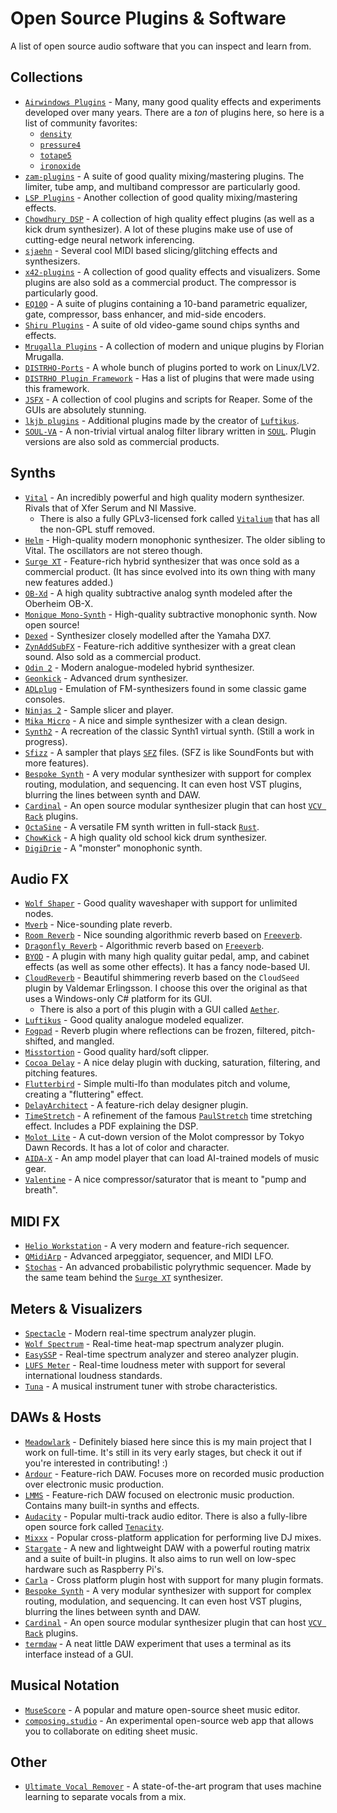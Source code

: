 # Open Source Plugins & Software
A list of open source audio software that you can inspect and learn from.

## Collections
- [`Airwindows Plugins`] - Many, many good quality effects and experiments developed over many years.
  There are a *ton* of plugins here, so here is a list of community favorites:
  - [`density`]
  - [`pressure4`]
  - [`totape5`]
  - [`ironoxide`]
- [`zam-plugins`] - A suite of good quality mixing/mastering plugins. The limiter, tube amp, and multiband compressor are particularly good.
- [`LSP Plugins`] - Another collection of good quality mixing/mastering effects.
- [`Chowdhury DSP`] - A collection of high quality effect plugins (as well as a kick drum synthesizer). A lot of these plugins make use of use of cutting-edge neural network inferencing.
- [`sjaehn`] - Several cool MIDI based slicing/glitching effects and synthesizers.
- [`x42-plugins`] - A collection of good quality effects and visualizers. Some plugins are also sold as a commercial product. The compressor is particularly good.
- [`EQ10Q`] - A suite of plugins containing a 10-band parametric equalizer, gate, compressor, bass enhancer, and mid-side encoders.
- [`Shiru Plugins`] - A suite of old video-game sound chips synths and effects.
- [`Mrugalla Plugins`] - A collection of modern and unique plugins by Florian Mrugalla.
- [`DISTRHO-Ports`] - A whole bunch of plugins ported to work on Linux/LV2.
- [`DISTRHO Plugin Framework`] - Has a list of plugins that were made using this framework.
- [`JSFX`] - A collection of cool plugins and scripts for Reaper. Some of the GUIs are absolutely stunning.
- [`lkjb plugins`] - Additional plugins made by the creator of [`Luftikus`].
- [`SOUL-VA`] - A non-trivial virtual analog filter library written in [`SOUL`]. Plugin versions are also sold as commercial products.

## Synths
- [`Vital`] - An incredibly powerful and high quality modern synthesizer. Rivals that of Xfer Serum and NI Massive.
  - There is also a fully GPLv3-licensed fork called [`Vitalium`] that has all the non-GPL stuff removed.
- [`Helm`] - High-quality modern monophonic synthesizer. The older sibling to Vital. The oscillators are not stereo though.
- [`Surge XT`] - Feature-rich hybrid synthesizer that was once sold as a commercial product. (It has since evolved into its own thing with many new features added.)
- [`OB-Xd`] - A high quality subtractive analog synth modeled after the Oberheim OB-X.
- [`Monique Mono-Synth`] - High-quality subtractive monophonic synth. Now open source!
- [`Dexed`] - Synthesizer closely modelled after the Yamaha DX7.
- [`ZynAddSubFX`] - Feature-rich additive synthesizer with a great clean sound. Also sold as a commercial product.
- [`Odin 2`] - Modern analogue-modeled hybrid synthesizer.
- [`Geonkick`] - Advanced drum synthesizer.
- [`ADLplug`] - Emulation of FM-synthesizers found in some classic game consoles.
- [`Ninjas 2`] - Sample slicer and player.
- [`Mika Micro`] - A nice and simple synthesizer with a clean design.
- [`Synth2`] - A recreation of the classic Synth1 virtual synth. (Still a work in progress).
- [`Sfizz`] - A sampler that plays [`SFZ`] files. (SFZ is like SoundFonts but with more features).
- [`Bespoke Synth`] - A very modular synthesizer with support for complex routing, modulation, and sequencing. It can even host VST plugins, blurring the lines between synth and DAW.
- [`Cardinal`] - An open source modular synthesizer plugin that can host [`VCV Rack`] plugins.
- [`OctaSine`] - A versatile FM synth written in full-stack [`Rust`].
- [`ChowKick`] - A high quality old school kick drum synthesizer.
- [`DigiDrie`] - A "monster" monophonic synth.

## Audio FX
- [`Wolf Shaper`] - Good quality waveshaper with support for unlimited nodes.
- [`Mverb`] - Nice-sounding plate reverb.
- [`Room Reverb`] - Nice sounding algorithmic reverb based on [`Freeverb`].
- [`Dragonfly Reverb`] - Algorithmic reverb based on [`Freeverb`].
- [`BYOD`] - A plugin with many high quality guitar pedal, amp, and cabinet effects (as well as some other effects). It has a fancy node-based UI.
- [`CloudReverb`] - Beautiful shimmering reverb based on the `CloudSeed` plugin by Valdemar Erlingsson. I choose this over the original as that uses a Windows-only C# platform for its GUI.
  - There is also a port of this plugin with a GUI called [`Aether`].
- [`Luftikus`] - Good quality analogue modeled equalizer.
- [`Fogpad`] - Reverb plugin where reflections can be frozen, filtered, pitch-shifted, and mangled.
- [`Misstortion`] - Good quality hard/soft clipper.
- [`Cocoa Delay`] - A nice delay plugin with ducking, saturation, filtering, and pitching features.
- [`Flutterbird`] - Simple multi-lfo than modulates pitch and volume, creating a "fluttering" effect.
- [`DelayArchitect`] - A feature-rich delay designer plugin.
- [`TimeStretch`] - A refinement of the famous [`PaulStretch`] time stretching effect. Includes a PDF explaining the DSP.
- [`Molot Lite`] - A cut-down version of the Molot compressor by Tokyo Dawn Records. It has a lot of color and character.
- [`AIDA-X`] - An amp model player that can load AI-trained models of music gear.
- [`Valentine`] - A nice compressor/saturator that is meant to "pump and breath".

## MIDI FX
- [`Helio Workstation`] - A very modern and feature-rich sequencer.
- [`QMidiArp`] - Advanced arpeggiator, sequencer, and MIDI LFO.
- [`Stochas`] - An advanced probabilistic polyrythmic sequencer. Made by the same team behind the [`Surge XT`] synthesizer.

## Meters & Visualizers
- [`Spectacle`] - Modern real-time spectrum analyzer plugin.
- [`Wolf Spectrum`] - Real-time heat-map spectrum analyzer plugin.
- [`EasySSP`] - Real-time spectrum analyzer and stereo analyzer plugin.
- [`LUFS Meter`] - Real-time loudness meter with support for several international loudness standards.
- [`Tuna`] - A musical instrument tuner with strobe characteristics.

## DAWs & Hosts
- [`Meadowlark`] - Definitely biased here since this is my main project that I work on full-time. It's still in its very early stages, but check it out if you're interested in contributing! :)
- [`Ardour`] - Feature-rich DAW. Focuses more on recorded music production over electronic music production.
- [`LMMS`] - Feature-rich DAW focused on electronic music production. Contains many built-in synths and effects.
- [`Audacity`] - Popular multi-track audio editor. There is also a fully-libre open source fork called [`Tenacity`].
- [`Mixxx`] - Popular cross-platform application for performing live DJ mixes.
- [`Stargate`] - A new and lightweight DAW with a powerful routing matrix and a suite of built-in plugins. It also aims to run well on low-spec hardware such as Raspberry Pi's.
- [`Carla`] - Cross platform plugin host with support for many plugin formats.
- [`Bespoke Synth`] - A very modular synthesizer with support for complex routing, modulation, and sequencing. It can even host VST plugins, blurring the lines between synth and DAW.
- [`Cardinal`] - An open source modular synthesizer plugin that can host [`VCV Rack`] plugins.
- [`termdaw`] - A neat little DAW experiment that uses a terminal as its interface instead of a GUI.

## Musical Notation
- [`MuseScore`] - A popular and mature open-source sheet music editor.
- [`composing.studio`] - An experimental open-source web app that allows you to collaborate on editing sheet music.

## Other
- [`Ultimate Vocal Remover`] - A state-of-the-art program that uses machine learning to separate vocals from a mix.

[`Airwindows Plugins`]: https://github.com/airwindows/airwindows/tree/master/plugins
[`density`]: https://github.com/airwindows/airwindows/tree/master/plugins/LinuxVST/src/Density
[`pressure4`]: https://github.com/airwindows/airwindows/tree/master/plugins/LinuxVST/src/Pressure4
[`totape5`]: https://github.com/airwindows/airwindows/tree/master/plugins/LinuxVST/src/ToTape5
[`ironoxide`]: https://github.com/airwindows/airwindows/tree/master/plugins/LinuxVST/src/IronOxide5
[`zam-plugins`]: https://github.com/zamaudio/zam-plugins
[`LSP Plugins`]: https://github.com/sadko4u/lsp-plugins
[`Chowdhury DSP`]: https://github.com/Chowdhury-DSP
[`sjaehn`]: https://github.com/sjaehn?tab=repositories
[`x42-plugins`]: https://github.com/x42/x42-plugins
[`EQ10Q`]: http://eq10q.sourceforge.net/
[`Shiru Plugins`]: https://github.com/linuxmao-org/shiru-plugins
[`Mrugalla Plugins`]: https://github.com/Mrugalla
[`DISTRHO-Ports`]: https://github.com/DISTRHO/DISTRHO-Ports
[`DISTRHO Plugin Framework`]: https://github.com/DISTRHO/DPF
[`JSFX`]: https://github.com/JoepVanlier/JSFX
[`lkjb plugins`]: https://github.com/lkjbdsp/lkjb-plugins
[`SOUL-VA`]: https://github.com/thezhe/SOUL-VA
[`SOUL`]: https://github.com/soul-lang/SOUL

[`Vital`]: https://github.com/mtytel/vital
[`Vitalium`]: https://github.com/DISTRHO/DISTRHO-Ports/tree/master/ports-juce6/vitalium
[`Helm`]: https://github.com/mtytel/helm
[`Surge XT`]: https://github.com/surge-synthesizer/surge
[`OB-Xd`]: https://github.com/reales/OB-Xd
[`Monique Mono-Synth`]: https://github.com/surge-synthesizer/monique-monosynth
[`Dexed`]: https://github.com/asb2m10/dexed
[`ZynAddSubFX`]: https://github.com/zynaddsubfx/zynaddsubfx
[`Odin 2`]: https://github.com/TheWaveWarden/odin2
[`Geonkick`]: https://github.com/iurie-sw/geonkick
[`ADLplug`]: https://github.com/jpcima/ADLplug
[`Ninjas 2`]: https://github.com/clearly-broken-software/ninjas2
[`Mika Micro`]: https://github.com/tesselode/mika-micro
[`Synth2`]: https://github.com/klknn/synth2
[`Sfizz`]: https://github.com/sfztools/sfizz
[`SFZ`]: https://sfzformat.com/
[`Bespoke Synth`]: https://github.com/BespokeSynth/BespokeSynth
[`Cardinal`]: https://github.com/DISTRHO/Cardinal
[`VCV Rack`]: https://vcvrack.com/
[`OctaSine`]: https://github.com/greatest-ape/OctaSine
[`ChowKick`]: https://github.com/Chowdhury-DSP/ChowKick
[`DigiDrie`]: https://github.com/magnetophon/DigiDrie

[`Wolf Shaper`]: https://github.com/pdesaulniers/wolf-shaper
[`Mverb`]: https://github.com/DISTRHO/MVerb
[`Room Reverb`]: https://github.com/cvde/RoomReverb
[`Dragonfly Reverb`]: https://github.com/michaelwillis/dragonfly-reverb
[`Freeverb`]: https://ccrma.stanford.edu/~jos/pasp/Freeverb.html
[`CloudReverb`]: https://github.com/xunil-cloud/CloudReverb
[`Aether`]: https://github.com/Dougal-s/Aether
[`BYOD`]: https://github.com/Chowdhury-DSP/BYOD
[`Luftikus`]: https://github.com/lkjbdsp/lkjb-plugins/tree/master/Luftikus
[`Fogpad`]: https://github.com/linuxmao-org/fogpad-port
[`Misstortion`]: https://github.com/nimbletools/misstortion1
[`Cocoa Delay`]: https://github.com/tesselode/cocoa-delay
[`Flutterbird`]: https://github.com/tesselode/flutterbird
[`DelayArchitect`]: https://github.com/jpcima/DelayArchitect
[`TimeStretch`]: https://github.com/spluta/TimeStretch
[`PaulStretch`]: http://hypermammut.sourceforge.net/paulstretch
[`Molot Lite`]: https://github.com/magnetophon/molot-lite
[`AIDA-X`]: https://github.com/AidaDSP/AIDA-X
[`Valentine`]: https://github.com/tote-bag-labs/valentine

[`Helio Workstation`]: https://github.com/helio-fm/helio-workstation
[`QMidiArp`]: https://github.com/emuse/qmidiarp
[`Stochas`]: https://github.com/surge-synthesizer/stochas

[`Spectacle`]: https://github.com/jpcima/spectacle
[`Wolf Spectrum`]: https://github.com/pdesaulniers/wolf-spectrum
[`EasySSP`]: https://github.com/automatl/audio-dsp-multi-visualize/
[`LUFS meter`]: https://github.com/klangfreund/LUFSMeter
[`Tuna`]: https://github.com/x42/tuna.lv2

[`Meadowlark`]: https://github.com/MeadowlarkDAW/Meadowlark
[`Ardour`]: https://ardour.org/
[`LMMS`]: https://github.com/LMMS/lmms
[`Audacity`]: https://github.com/audacity/audacity
[`Tenacity`]: https://github.com/tenacityteam/tenacity
[`Mixxx`]: https://github.com/mixxxdj/mixxx
[`Carla`]: https://kx.studio/Applications:Carla
[`termdaw`]: https://github.com/ocdy1001/termdaw
[`Stargate`]: https://github.com/stargatedaw/stargate

[`MuseScore`]: https://musescore.org
[`composing.studio`]: https://github.com/ekzhang/composing.studio

[`Ultimate Vocal Remover`]: https://github.com/Anjok07/ultimatevocalremovergui

[`Rust`]: https://www.rust-lang.org/
